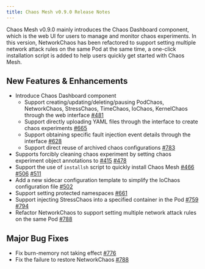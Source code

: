 ```yaml
---
title: Chaos Mesh v0.9.0 Release Notes
---
```


Chaos Mesh v0.9.0 mainly introduces the Chaos Dashboard component, which is the web UI for users to manage and monitor chaos experiments. In this version, NetworkChaos has been refactored to support setting multiple network attack rules on the same Pod at the same time, a one-click installation script is added to help users quickly get started with Chaos Mesh.

## New Features & Enhancements

- Introduce Chaos Dashboard component
  - Support creating/updating/deleting/pausing PodChaos, NetworkChaos, StressChaos, TimeChaos, IoChaos, KernelChaos through the web interface [#481](https://github.com/pingcap/chaos-mesh/pull/481)
  - Support directly uploading YAML files through the interface to create chaos experiments [#665](https://github.com/chaos-mesh/chaos-mesh/pull/665)
  - Support obtaining specific fault injection event details through the interface [#628](https://github.com/pingcap/chaos-mesh/pull/628)
  - Support direct reuse of archived chaos configurations [#783](https://github.com/pingcap/chaos-mesh/pull/783)
- Supports forcibly cleaning chaos experiment by setting chaos experiment object annotations to [#415](https://github.com/pingcap/chaos-mesh/pull/415) [#478](https://github.com/pingcap/chaos-mesh/pull/478)
- Support the use of `installsh` script to quickly install Chaos Mesh [#466](https://github.com/pingcap/chaos-mesh/pull/466) [#506](https://github.com/pingcap/chaos-mesh/pull/506) [#511](https://github.com/pingcap/chaos-mesh/pull/511)
- Add a new sidecar configuration template to simplify the IoChaos configuration file [#502](https://github.com/pingcap/chaos-mesh/pull/502)
- Support setting protected namespaces [#661](https://github.com/pingcap/chaos-mesh/pull/661)
- Support injecting StressChaos into a specified container in the Pod [#759](https://github.com/pingcap/chaos-mesh/pull/759) [#794](https://github.com/pingcap/chaos-mesh/pull/794)
- Refactor NetworkChaos to support setting multiple network attack rules on the same Pod [#788](https://github.com/pingcap/chaos-mesh/pull/788)

## Major Bug Fixes

- Fix burn-memory not taking effect [#776](https://github.com/pingcap/chaos-mesh/pull/776)
- Fix the failure to restore NetworkChaos [#788](https://github.com/pingcap/chaos-mesh/pull/788)
